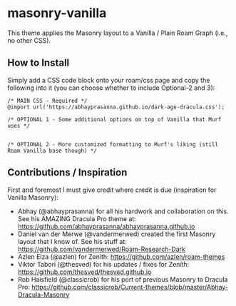 # masonry-vanilla

This theme applies the Masonry layout to a Vanilla / Plain Roam Graph (i.e., no other CSS).

## How to Install

Simply add a CSS code block onto your roam/css page and copy the following into it (you can choose whether to include Optional-2 and 3):

```
/* MAIN CSS - Required */
@import url('https://abhayprasanna.github.io/dark-age-dracula.css');

/* OPTIONAL 1 - Some additional options on top of Vanilla that Murf uses */


/* OPTIONAL 2 - More customized formatting to Murf's liking (still Roam Vanilla base though) */

```

## Contributions / Inspiration

First and foremost I must give credit where credit is due (inspiration for Vanilla Masonry):

- Abhay (@abhayprasanna) for all his hardwork and collaboration on this. See his AMAZING Dracula Pro theme at: https://github.com/abhayprasanna/abhayprasanna.github.io
- Daniel van der Merwe (@vandermerwed) created the first Masonry layout that I know of. See his stuff at: https://github.com/vandermerwed/Roam-Research-Dark
- Azlen Elza (@azlen) for Zenith: https://github.com/azlen/roam-themes
- Viktor Tabori (@thesved) for his updates / fixes for Zenith: https://github.com/thesved/thesved.github.io
- Rob Haisfield (@classicrob) for his port of previous Masonry to Dracula Pro: https://github.com/classicrob/Current-themes/blob/master/Abhay-Dracula-Masonry
